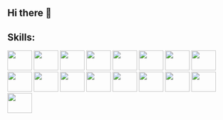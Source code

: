 ## Hi there 👋


<h2>Skills:</h2>
<p align="left">
<img src="https://cdn.jsdelivr.net/gh/devicons/devicon@latest/icons/c/c-original.svg"  width="55" height="45"  />         
<img src="https://cdn.jsdelivr.net/gh/devicons/devicon@latest/icons/cplusplus/cplusplus-original.svg"  width="55" height="45"  />               
<img src="https://cdn.jsdelivr.net/gh/devicons/devicon@latest/icons/java/java-original.svg"  width="55" height="45"  />         
<img src="https://cdn.jsdelivr.net/gh/devicons/devicon@latest/icons/python/python-original.svg"  width="55" height="45"  />         
<img src="https://cdn.jsdelivr.net/gh/devicons/devicon@latest/icons/css3/css3-original.svg"  width="55" height="45"  />         
<img src="https://cdn.jsdelivr.net/gh/devicons/devicon@latest/icons/bootstrap/bootstrap-original.svg"  width="55" height="45"  />         
<img src="https://cdn.jsdelivr.net/gh/devicons/devicon@latest/icons/html5/html5-original-wordmark.svg"  width="55" height="45"  />         
<img src="https://cdn.jsdelivr.net/gh/devicons/devicon@latest/icons/javascript/javascript-plain.svg"  width="55" height="45"  />         
<img src="https://cdn.jsdelivr.net/gh/devicons/devicon@latest/icons/nodejs/nodejs-original-wordmark.svg"  width="55" height="45"  />         
<img src="https://cdn.jsdelivr.net/gh/devicons/devicon@latest/icons/express/express-original-wordmark.svg"  width="55" height="45"  />         
<img src="https://cdn.jsdelivr.net/gh/devicons/devicon@latest/icons/mongodb/mongodb-original-wordmark.svg"  width="55" height="45"  />     
<img src="https://cdn.jsdelivr.net/gh/devicons/devicon@latest/icons/mysql/mysql-original-wordmark.svg" width="55" height="45"/>
<img src="https://cdn.jsdelivr.net/gh/devicons/devicon@latest/icons/tailwindcss/tailwindcss-original-wordmark.svg" width="55" height="45"/>
<img src="https://cdn.jsdelivr.net/gh/devicons/devicon@latest/icons/mongoose/mongoose-original-wordmark.svg" width="55" height="45"/>
<img src="https://cdn.jsdelivr.net/gh/devicons/devicon@latest/icons/react/react-original-wordmark.svg" width="55" height="45"/>
<img src="https://cdn.jsdelivr.net/gh/devicons/devicon@latest/icons/linux/linux-original.svg" width="55" height="45"/>
<img src="https://cdn.jsdelivr.net/gh/devicons/devicon/icons/flutter/flutter-original.svg" width="55" height="45" />
          
          
          
          
          
          
</p>

<!--
**WasiOmar/wasiomar** is a ✨ _special_ ✨ repository because its `README.md` (this file) appears on your GitHub profile.

Here are some ideas to get you started:

- 🔭 I’m currently working on ...
- 🌱 I’m currently learning ...
- 👯 I’m looking to collaborate on ...
- 🤔 I’m looking for help with ...
- 💬 Ask me about ...
- 📫 How to reach me: ...
- 😄 Pronouns: ...
- ⚡ Fun fact: ...
-->
